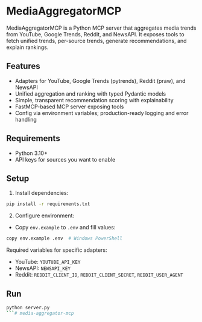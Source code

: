 # MediaAggregatorMCP

MediaAggregatorMCP is a Python MCP server that aggregates media trends from YouTube, Google Trends, Reddit, and NewsAPI. It exposes tools to fetch unified trends, per-source trends, generate recommendations, and explain rankings.

## Features

- Adapters for YouTube, Google Trends (pytrends), Reddit (praw), and NewsAPI
- Unified aggregation and ranking with typed Pydantic models
- Simple, transparent recommendation scoring with explainability
- FastMCP-based MCP server exposing tools
- Config via environment variables; production-ready logging and error handling

## Requirements

- Python 3.10+
- API keys for sources you want to enable

## Setup

1. Install dependencies:

```bash
pip install -r requirements.txt
```

2. Configure environment:

- Copy `env.example` to `.env` and fill values:

```bash
copy env.example .env  # Windows PowerShell
```

Required variables for specific adapters:
- YouTube: `YOUTUBE_API_KEY`
- NewsAPI: `NEWSAPI_KEY`
- Reddit: `REDDIT_CLIENT_ID`, `REDDIT_CLIENT_SECRET`, `REDDIT_USER_AGENT`

## Run

```bash
python server.py
```#   m e d i a - a g g r e g a t o r - m c p  
 